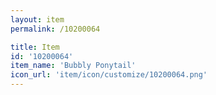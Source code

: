 ```yaml
---
layout: item
permalink: /10200064

title: Item
id: '10200064'
item_name: 'Bubbly Ponytail'
icon_url: 'item/icon/customize/10200064.png'
---
```

